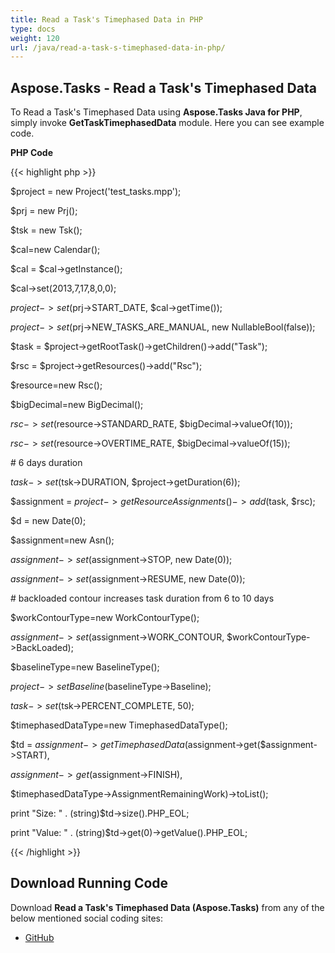 ```yaml
---
title: Read a Task's Timephased Data in PHP
type: docs
weight: 120
url: /java/read-a-task-s-timephased-data-in-php/
---
```


## **Aspose.Tasks - Read a Task's Timephased Data**
To Read a Task's Timephased Data using **Aspose.Tasks Java for PHP**, simply invoke **GetTaskTimephasedData** module. Here you can see example code.

**PHP Code**

{{< highlight php >}}



$project = new Project('test_tasks.mpp');

$prj = new Prj();

$tsk = new Tsk();

$cal=new Calendar();

$cal = $cal->getInstance();

$cal->set(2013,7,17,8,0,0);

$project->set($prj->START_DATE, $cal->getTime());

$project->set($prj->NEW_TASKS_ARE_MANUAL, new NullableBool(false));

$task = $project->getRootTask()->getChildren()->add("Task");

$rsc = $project->getResources()->add("Rsc");

$resource=new Rsc();

$bigDecimal=new BigDecimal();

$rsc->set($resource->STANDARD_RATE, $bigDecimal->valueOf(10));

$rsc->set($resource->OVERTIME_RATE, $bigDecimal->valueOf(15));

\# 6 days duration

$task->set($tsk->DURATION, $project->getDuration(6));

$assignment = $project->getResourceAssignments()->add($task, $rsc);

$d = new Date(0);

$assignment=new Asn();

$assignment->set($assignment->STOP, new Date(0));

$assignment->set($assignment->RESUME, new Date(0));

\# backloaded contour increases task duration from 6 to 10 days

$workContourType=new WorkContourType();

$assignment->set($assignment->WORK_CONTOUR, $workContourType->BackLoaded);

$baselineType=new BaselineType();

$project->setBaseline($baselineType->Baseline);

$task->set($tsk->PERCENT_COMPLETE, 50);

$timephasedDataType=new TimephasedDataType();

$td = $assignment->getTimephasedData($assignment->get($assignment->START),

$assignment->get($assignment->FINISH),

$timephasedDataType->AssignmentRemainingWork)->toList();

print "Size: " . (string)$td->size().PHP_EOL;

print "Value: " . (string)$td->get(0)->getValue().PHP_EOL;

{{< /highlight >}}
## **Download Running Code**
Download **Read a Task's Timephased Data (Aspose.Tasks)** from any of the below mentioned social coding sites:

- [GitHub](https://github.com/aspose-tasks/Aspose.Tasks-for-Java/blob/master/Plugins/Aspose_Tasks_Java_for_PHP/src/aspose/tasks/WorkingWithTasks/GetTaskTimephasedData.php)
